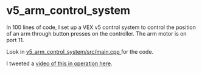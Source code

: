 # v5_arm_control_system
In 100 lines of code, I set up a VEX v5 control system to control the position of an arm through button presses on the controller. The arm motor is on port 11.

Look in [v5_arm_control_system/src/main.cpp ](https://github.com/emwdx/v5_arm_control_system/blob/master/src/main.cpp) for the code.

I tweeted a [video of this in operation here](https://twitter.com/emwdx/status/1273146437338046464). 
